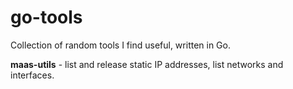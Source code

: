 # go-tools
Collection of random tools I find useful, written in Go.

**maas-utils** - list and release static IP addresses, list networks and interfaces.
